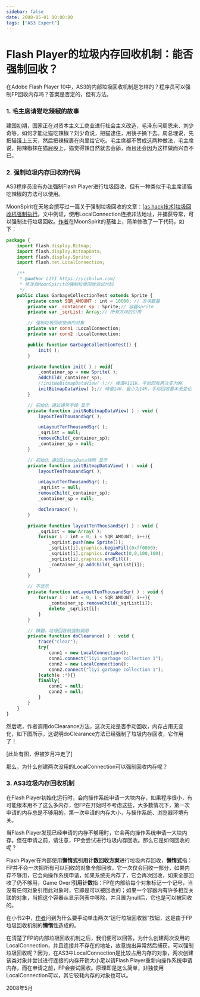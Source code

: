 ```yaml
---
sidebar: false
date: 2008-05-01 00:00:00
tags: ["AS3 Expert"]
---
```

# Flash Player的垃圾内存回收机制：能否强制回收？

在Adobe Flash Player 10中，AS3的内部垃圾回收机制是怎样的？程序员可以强制FP回收内存吗？答案是否定的，但有方法。 

### 1. 毛主席请猫吃辣椒的故事

建国初期，国家正在对资本主义工商业进行社会主义改造，毛泽东问周恩来、刘少奇等，如何才能让猫吃辣椒？刘少奇说，把猫逮住，用筷子捅下去。周总理说，先把猫饿上三天，然后把辣椒裹在肉里给它吃。毛主席都不赞成这两种做法，毛主席说，把辣椒抹在猫屁股上，猫觉得辣自然就去会舔，而且还会因为这样做而兴奋不已。

### 2. 强制垃圾内存回收的代码

AS3程序员没有办法强制Flash Player进行垃圾回收，但有一种类似于毛主席请猫吃辣椒的方法可以使用。

MoonSpirit在天地会撰写过一篇关于强制垃圾回收的文章：[[as hack技术\]垃圾回收机强制执行](http://flash.9ria.com/viewthread.php?tid=234)。文中例证，使用LocalConnection连接非法地址，并捕获导常，可以强制进行垃圾回收。[作者](https://yishulun.com/)在MoonSpirit的基础上，简单修改了一下代码，如下：

```js
package {
	import flash.display.Bitmap;
	import flash.display.BitmapData;
	import flash.display.Sprite;
	import flash.net.LocalConnection;

	/**
	 * @author LIYI https://yishulun.com/
	 * 修改自MoonSpirit的强制垃圾回收测试代码
	 */
	public class GarbageCollectionTest extends Sprite {
		private const SQR_AMOUNT : int = 10000; // 方块数量        
		private var _container_sp : Sprite;// 容器sprite
		private var _sqrList: Array;// 所有方块的引用

		// 强制垃圾回收使用的对象
		private var conn1 :LocalConnection;
		private var conn2 :LocalConnection;

		public function GarbageCollectionTest() {
			init( );
		}

		private function init( ) : void{
			_container_sp = new Sprite( );
			addChild(_container_sp);
			//initNoBitmapDataView( );// 峰值4111K，手动回收两次变为9K
			initBitmapDataView( );// 峰值14K，最小为14K，手动回收基本无变化
		}

		// 初始化 通过通常手段 显示
		private function initNoBitmapDataView( ) : void {
			layoutTenThousandSqr( );

			unLayoutTenThousandSqr( );
			_sqrList = null;
			removeChild(_container_sp);
			_container_sp = null;
		}

		// 初始化 通过BitmapData快照 显示
		private function initBitmapDataView( ) : void {
			layoutTenThousandSqr( );

			unLayoutTenThousandSqr( );
			_sqrList = null;
			removeChild(_container_sp);
			_container_sp = null;

			doClearance( );
		}

		private function layoutTenThousandSqr( ) : void {
			_sqrList = new Array( );
			for(var i : int = 0; i < SQR_AMOUNT; i++){
				_sqrList.push(new Sprite());
				_sqrList[i].graphics.beginFill(0xff0000);
				_sqrList[i].graphics.drawRect(0,0,100,100);
				_sqrList[i].graphics.endFill();
				_container_sp.addChild(_sqrList[i]);
			}
		}

		// 不显示
		private function unLayoutTenThousandSqr( ) : void {
			for(var i : int = 0; i < SQR_AMOUNT; i++){
				_container_sp.removeChild(_sqrList[i]);
				delete _sqrList[i];
			}
		}

		// 精髓，垃圾回收机强制调用
		private function doClearance( ) : void {
			trace("clear");
			try{
				conn1 = new LocalConnection();
				conn1.connect("liyi garbage collection 1");
				conn2 = new LocalConnection();
				conn2.connect("liyi garbage collection 1");
			}catch(e :*){}
			finally{
				conn1 = null;
				conn2 = null;
			}
		}
	}
}
```

然后呢，作者调用doClearance方法，这次无论是否手动回收，内存占用无变化，如下图所示，这说明doClearance方法已经强制了垃圾内存回收，它作用了！

[此处有图，但被岁月冲走了]

那么，为什么创建两次没用的LocalConnection可以强制回收内存呢？

### 3. AS3垃圾内存回收机制

在Flash Player初始化运行时，会向操作系统申请一大块内存，如果程序很小，有可能根本用不了这么多内存，但FP在开始时不考虑这些，大多数情况下，第一次申请的内存总是不够用的。第一次申请的内存大小，与操作系统、浏览器环境有关。

当Flash Player发现已经申请的内存不够用时，它会再向操作系统申请一大块内存。但在申请之前，请注意，FP会尝试进行垃圾内存回收。那么它是如何回收的呢？

Flash Player在内部使用**懒惰式引用计数回收方案**进行垃圾内存回收，**懒惰式**指：FP并不会一次把所有可以回收的对象全部回收，它一次仅会回收一部分，如果内存不够用，它会向操作系统申请，如果系统无内存了，它会再次回收，如果全部回收了仍不够用，Game Over!**引用计数**指：FP在内部给每个对象标记一个记号，当没有任何对象引用此对象时，它即是可以被回收的；如果一个容器内有许多相互关联的对象，当把这个容器从显示列表中移除，并且置为null后，它也是可以被回收的。

在小节2中，[作者](https://yishulun.com/)问到为什么要手动单击两次“运行垃圾回收器”按钮，这是由于FP垃圾回收机制的**懒惰**性造成的。

在清楚了FP的内部垃圾回收机制之后，我们便可以回答，为什么创建两次没用的LocalConnection，并且连接并不存在的地址，故意抛出异常然后捕获，可以强制垃圾回收呢？因为，在AS3中LocalConnection是比较占用内存的对象，两次创建该类对象并尝试进行连接的内存开销大小足以请Flash Player重新向操作系统申请内存，而在申请之前，FP会尝试回收。原理即是这么简单，非独使用LocalConnection可以，其它较耗内存的对象也可以。

2008年5月